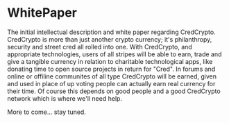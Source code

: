 # WhitePaper
The initial intellectual description and white paper regarding CredCrypto. CredCrypto is more than just another crypto currency; it's philanthropy, security and street cred all rolled into one. With CredCrypto, and appropriate technologies, users of all stripes will be able to earn, trade and give a tangible currency in relation to charitable technological apps, like donating time to open source projects in return for "Cred". In forums and online or offiline communites of all type CredCrypto will be earned, given and used in place of up voting people can actually earn real currency for their time. Of course this depends on good people and a good CredCrypto network which is where we'll need help.

More to come... stay tuned.
